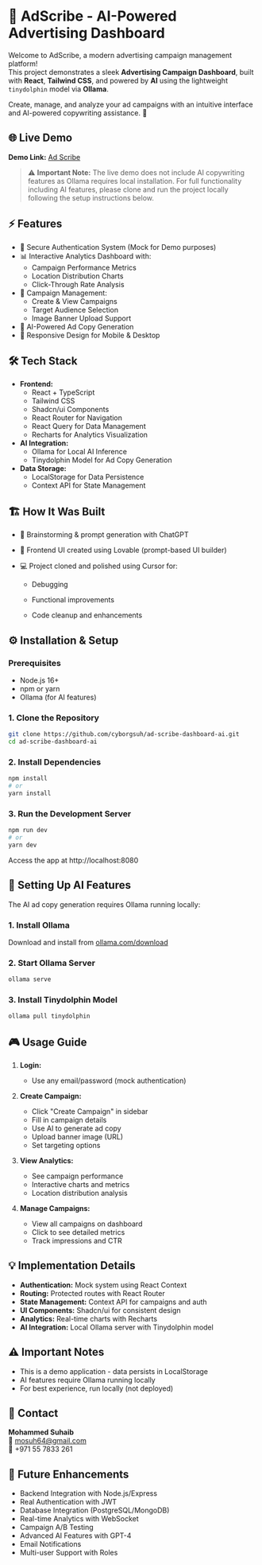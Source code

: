 # 🚀 AdScribe - AI-Powered Advertising Dashboard

Welcome to AdScribe, a modern advertising campaign management platform!  
This project demonstrates a sleek **Advertising Campaign Dashboard**, built with **React**, **Tailwind CSS**, and powered by **AI** using the lightweight `tinydolphin` model via **Ollama**.  

Create, manage, and analyze your ad campaigns with an intuitive interface and AI-powered copywriting assistance. 🎯

## 🌐 Live Demo

**Demo Link:** [Ad Scribe](https://alemx-ad-scribe.netlify.app)

> ⚠️ **Important Note:** The live demo does not include AI copywriting features as Ollama requires local installation. For full functionality including AI features, please clone and run the project locally following the setup instructions below.

## ⚡ Features

- 🔐 Secure Authentication System (Mock for Demo purposes)
- 📊 Interactive Analytics Dashboard with:
  - Campaign Performance Metrics
  - Location Distribution Charts
  - Click-Through Rate Analysis
- 🎯 Campaign Management:
  - Create & View Campaigns
  - Target Audience Selection
  - Image Banner Upload Support
- 🤖 AI-Powered Ad Copy Generation
- 📱 Responsive Design for Mobile & Desktop

## 🛠️ Tech Stack

- **Frontend:**
  - React + TypeScript
  - Tailwind CSS
  - Shadcn/ui Components
  - React Router for Navigation
  - React Query for Data Management
  - Recharts for Analytics Visualization
- **AI Integration:**
  - Ollama for Local AI Inference
  - Tinydolphin Model for Ad Copy Generation
- **Data Storage:**
  - LocalStorage for Data Persistence
  - Context API for State Management

## 🏗️ How It Was Built

- 🧠 Brainstorming & prompt generation with ChatGPT

- 🎨 Frontend UI created using Lovable (prompt-based UI builder)

- 💻 Project cloned and polished using Cursor for:

    - Debugging

    - Functional improvements

    - Code cleanup and enhancements

## ⚙️ Installation & Setup

### Prerequisites
- Node.js 16+
- npm or yarn
- Ollama (for AI features)

### 1. Clone the Repository

```bash
git clone https://github.com/cyborgsuh/ad-scribe-dashboard-ai.git
cd ad-scribe-dashboard-ai
```

### 2. Install Dependencies

```bash
npm install
# or
yarn install
```

### 3. Run the Development Server

```bash
npm run dev
# or
yarn dev
```

Access the app at http://localhost:8080

## 🤖 Setting Up AI Features

The AI ad copy generation requires Ollama running locally:

### 1. Install Ollama
Download and install from [ollama.com/download](https://ollama.com/download)

### 2. Start Ollama Server
```bash
ollama serve
```

### 3. Install Tinydolphin Model
```bash
ollama pull tinydolphin
```

## 🎮 Usage Guide

1. **Login:**
   - Use any email/password (mock authentication)

2. **Create Campaign:**
   - Click "Create Campaign" in sidebar
   - Fill in campaign details
   - Use AI to generate ad copy
   - Upload banner image (URL)
   - Set targeting options

3. **View Analytics:**
   - See campaign performance
   - Interactive charts and metrics
   - Location distribution analysis

4. **Manage Campaigns:**
   - View all campaigns on dashboard
   - Click to see detailed metrics
   - Track impressions and CTR

## 💡 Implementation Details

- **Authentication:** Mock system using React Context
- **Routing:** Protected routes with React Router
- **State Management:** Context API for campaigns and auth
- **UI Components:** Shadcn/ui for consistent design
- **Analytics:** Real-time charts with Recharts
- **AI Integration:** Local Ollama server with Tinydolphin model

## ⚠️ Important Notes

- This is a demo application - data persists in LocalStorage
- AI features require Ollama running locally
- For best experience, run locally (not deployed)

## 🙌 Contact

**Mohammed Suhaib**  
📧 mosuh64@gmail.com  
📱 +971 55 7833 261

## 🚀 Future Enhancements

- Backend Integration with Node.js/Express
- Real Authentication with JWT
- Database Integration (PostgreSQL/MongoDB)
- Real-time Analytics with WebSocket
- Campaign A/B Testing
- Advanced AI Features with GPT-4
- Email Notifications
- Multi-user Support with Roles
